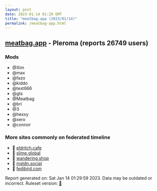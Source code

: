 ```yaml
---
layout: post
date: 2023-01-14 01:29 GMT
title: "meatbag.app (2023/01/14)"
permalink: /meatbag-app.html
---
```


## [meatbag.app](https://meatbag.app) - Pleroma (reports 26749 users)

### Mods
 * @Xim
 * @max
 * @fazo
 * @kiddo
 * @test666
 * @gts
 * @Meatbag
 * @bri
 * @3
 * @hexxy
 * @xero
 * @connor

### More sites commonly on federated timeline

* 🐘 [eldritch.cafe](/eldritch-cafe.html)
* 🐘 [slime.global](/slime-global.html)
* 🐘 [wandering.shop](/wandering-shop.html)
* 🐘 [mstdn.social](/mstdn-social.html)
* 🐘 [fedibird.com](/fedibird-com.html)

Report generated on: Sat Jan 14 01:29:59 2023. Data may be outdated or incorrect.
Ruleset version: [🧁](/version-cupcake)
